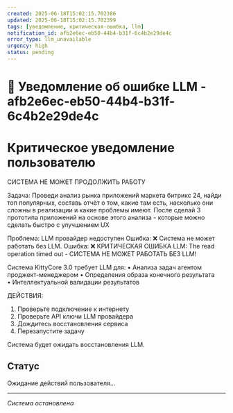 ```yaml
---
created: 2025-06-18T15:02:15.702386
updated: 2025-06-18T15:02:15.702399
tags: [уведомление, критическая-ошибка, llm]
notification_id: afb2e6ec-eb50-44b4-b31f-6c4b2e29de4c
error_type: llm_unavailable
urgency: high
status: pending
---
```


# 🚨 Уведомление об ошибке LLM - afb2e6ec-eb50-44b4-b31f-6c4b2e29de4c

# Критическое уведомление пользователю


СИСТЕМА НЕ МОЖЕТ ПРОДОЛЖИТЬ РАБОТУ

Задача: Проведи анализ рынка приложений маркета битрикс 24, найди топ популярных, составь отчёт о том, какие там есть, насколько они сложны в реализации и какие проблемы имеют. После сделай 3 прототипа приложений на основе этого анализа - которые можно сделать быстро с улучшением UX

Проблема: LLM провайдер недоступен
Ошибка: ❌ Система не может работать без LLM. Ошибка: ❌ КРИТИЧЕСКАЯ ОШИБКА LLM: The read operation timed out - СИСТЕМА НЕ МОЖЕТ РАБОТАТЬ БЕЗ LLM!

Система KittyCore 3.0 требует LLM для:
• Анализа задач агентом проджект-менеджером
• Определения образа конечного результата  
• Интеллектуальной валидации результатов

ДЕЙСТВИЯ:
1. Проверьте подключение к интернету
2. Проверьте API ключи LLM провайдера
3. Дождитесь восстановления сервиса
4. Перезапустите задачу

Система будет ожидать восстановления LLM.


## Статус
Ожидание действий пользователя...

---
*Система остановлена*
